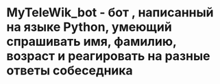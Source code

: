 # MyTeleWik_bot - бот , написанный на языке Python, умеющий спрашивать имя, фамилию, возраст и реагировать на разные ответы собеседника
